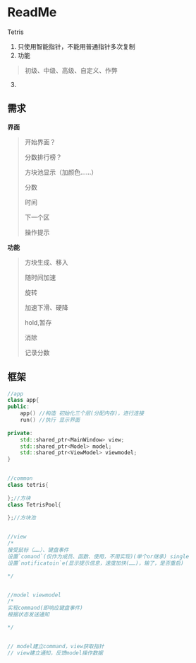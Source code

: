 # ReadMe

Tetris

1. 只使用智能指针，不能用普通指针多次复制
2. 功能

>初级、中级、高级、自定义、作弊

3. 

## 需求

**界面**

>开始界面？
>
>分数排行榜？
>
>
>
>
>
>方块池显示（加颜色……）
>
>分数
>
>时间
>
>下一个区
>
>操作提示

**功能**

>方块生成、移入
>
>随时间加速
>
>旋转
>
>加速下滑、硬降
>
>hold,暂存
>
>消除
>
>记录分数





## 框架

```c++
//app
class app{
public:
   	app() //构造 初始化三个层(分配内存)，进行连接 
    run() //执行 显示界面
        
private:
	std::shared_ptr<MainWindow> view;
    std::shared_ptr<Model> model;
    std::shared_ptr<ViewModel> viewmodel;  
}


//common 
class tetris{
    
};//方块
class TetrisPool{
    
};//方块池


//view
/*
接受鼠标（……）、键盘事件
设置`comand`(仅作为成员、函数、使用，不用实现)(单个or继承) single
设置`notificatoin`e(显示提示信息，速度加快(……)，输了，是否重启)

*/


//model viewmodel
/*
实现command(即响应键盘事件)
根据状态发送通知

*/


// model建立command，view获取指针
// view建立通知，反馈model操作数据

```



